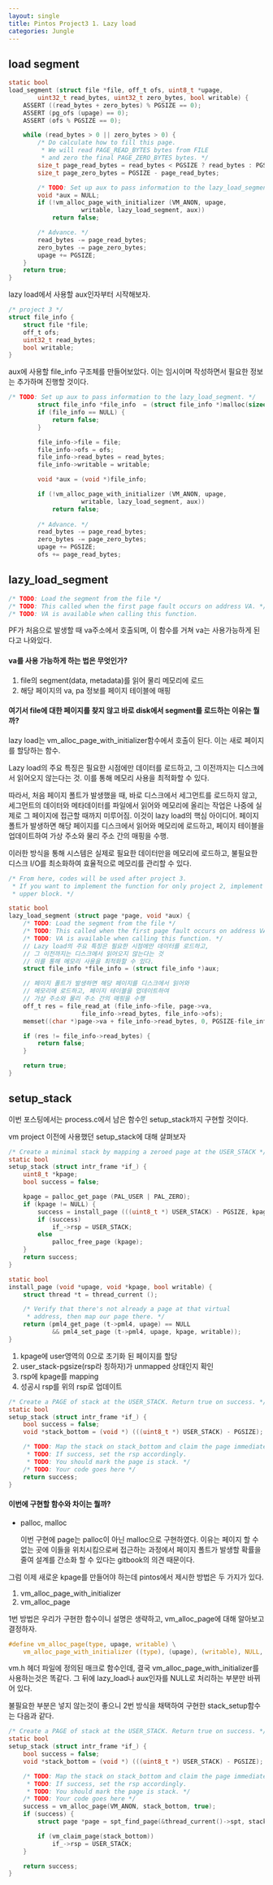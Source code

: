 ```yaml
---
layout: single
title: Pintos Project3 1. Lazy load
categories: Jungle
---
```


## load segment
```c
static bool
load_segment (struct file *file, off_t ofs, uint8_t *upage,
		uint32_t read_bytes, uint32_t zero_bytes, bool writable) {
	ASSERT ((read_bytes + zero_bytes) % PGSIZE == 0);
	ASSERT (pg_ofs (upage) == 0);
	ASSERT (ofs % PGSIZE == 0);

	while (read_bytes > 0 || zero_bytes > 0) {
		/* Do calculate how to fill this page.
		 * We will read PAGE_READ_BYTES bytes from FILE
		 * and zero the final PAGE_ZERO_BYTES bytes. */
		size_t page_read_bytes = read_bytes < PGSIZE ? read_bytes : PGSIZE;
		size_t page_zero_bytes = PGSIZE - page_read_bytes;

		/* TODO: Set up aux to pass information to the lazy_load_segment. */
		void *aux = NULL;
		if (!vm_alloc_page_with_initializer (VM_ANON, upage,
					writable, lazy_load_segment, aux))
			return false;

		/* Advance. */
		read_bytes -= page_read_bytes;
		zero_bytes -= page_zero_bytes;
		upage += PGSIZE;
	}
	return true;
}
```

lazy load에서 사용할 aux인자부터 시작해보자.<br>
```c
/* project 3 */
struct file_info {
    struct file *file;
    off_t ofs;
    uint32_t read_bytes;
    bool writable;
}
```

aux에 사용할 file_info 구조체를 만들어보았다. 이는 임시이며 작성하면서 필요한 정보는 추가하며 진행할 것이다.

```c
/* TODO: Set up aux to pass information to the lazy_load_segment. */
		struct file_info *file_info  = (struct file_info *)malloc(sizeof(struct file_info);
		if (file_info == NULL) {
			return false;
		}

		file_info->file = file;
		file_info->ofs = ofs;
		file_info->read_bytes = read_bytes;
		file_info->writable = writable;

		void *aux = (void *)file_info;

		if (!vm_alloc_page_with_initializer (VM_ANON, upage,
					writable, lazy_load_segment, aux))
			return false;
		
		/* Advance. */
		read_bytes -= page_read_bytes;
		zero_bytes -= page_zero_bytes;
		upage += PGSIZE;
		ofs += page_read_bytes;
```

## lazy_load_segment

```c
/* TODO: Load the segment from the file */
/* TODO: This called when the first page fault occurs on address VA. */
/* TODO: VA is available when calling this function. 
```

PF가 처음으로 발생할 때 va주소에서 호출되며, 이 함수를 거쳐 va는 사용가능하게 된다고 나와있다.

#### va를 사용 가능하게 하는 법은 무엇인가?

1. file의 segment(data, metadata)를 읽어 물리 메모리에 로드
2. 해당 페이지의 va, pa 정보를 페이지 테이블에 매핑

#### 여기서 file에 대한 페이지를 찾지 않고 바로 disk에서 segment를 로드하는 이유는 뭘까?

lazy load는 vm_alloc_page_with_initializer함수에서 호출이 된다. 이는 새로 페이지를 할당하는 함수.

Lazy load의 주요 특징은 필요한 시점에만 데이터를 로드하고, 그 이전까지는 디스크에서 읽어오지 않는다는 것. 이를 통해 메모리 사용을 최적화할 수 있다.

따라서, 처음 페이지 폴트가 발생했을 때, 바로 디스크에서 세그먼트를 로드하지 않고, 세그먼트의 데이터와 메타데이터를 파일에서 읽어와 메모리에 올리는 작업은 나중에 실제로 그 페이지에 접근할 때까지 미루어짐. 이것이 lazy load의 핵심 아이디어. 페이지 폴트가 발생하면 해당 페이지를 디스크에서 읽어와 메모리에 로드하고, 페이지 테이블을 업데이트하여 가상 주소와 물리 주소 간의 매핑을 수행.

이러한 방식을 통해 시스템은 실제로 필요한 데이터만을 메모리에 로드하고, 불필요한 디스크 I/O를 최소화하여 효율적으로 메모리를 관리할 수 있다.

```c
/* From here, codes will be used after project 3.
 * If you want to implement the function for only project 2, implement it on the
 * upper block. */

static bool
lazy_load_segment (struct page *page, void *aux) {
	/* TODO: Load the segment from the file */
	/* TODO: This called when the first page fault occurs on address VA. */
	/* TODO: VA is available when calling this function. */
	// Lazy load의 주요 특징은 필요한 시점에만 데이터를 로드하고,
	// 그 이전까지는 디스크에서 읽어오지 않는다는 것
	// 이를 통해 메모리 사용을 최적화할 수 있다.
	struct file_info *file_info = (struct file_info *)aux;

	// 페이지 폴트가 발생하면 해당 페이지를 디스크에서 읽어와 
	// 메모리에 로드하고, 페이지 테이블을 업데이트하여 
	// 가상 주소와 물리 주소 간의 매핑을 수행
	off_t res = file_read_at (file_info->file, page->va, 
					file_info->read_bytes, file_info->ofs);
	memset((char *)page->va + file_info->read_bytes, 0, PGSIZE-file_info->read_bytes);

	if (res != file_info->read_bytes) {
		return false;
	}

	return true;
}
```

## setup_stack
이번 포스팅에서는 process.c에서 남은 함수인 setup_stack까지 구현할 것이다.

vm project 이전에 사용했던 setup_stack에 대해 살펴보자

```c
/* Create a minimal stack by mapping a zeroed page at the USER_STACK */
static bool
setup_stack (struct intr_frame *if_) {
	uint8_t *kpage;
	bool success = false;

	kpage = palloc_get_page (PAL_USER | PAL_ZERO);
	if (kpage != NULL) {
		success = install_page (((uint8_t *) USER_STACK) - PGSIZE, kpage, true);
		if (success)
			if_->rsp = USER_STACK;
		else
			palloc_free_page (kpage);
	}
	return success;
}

static bool
install_page (void *upage, void *kpage, bool writable) {
	struct thread *t = thread_current ();

	/* Verify that there's not already a page at that virtual
	 * address, then map our page there. */
	return (pml4_get_page (t->pml4, upage) == NULL
			&& pml4_set_page (t->pml4, upage, kpage, writable));
}
```

1. kpage에 user영역의 0으로 초기화 된 페이지를 할당
2. user_stack-pgsize(rsp라 칭하자)가 unmapped 상태인지 확인
3. rsp에 kpage를 mapping
4. 성공시 rsp를 위의 rsp로 업데이트

```c
/* Create a PAGE of stack at the USER_STACK. Return true on success. */
static bool
setup_stack (struct intr_frame *if_) {
	bool success = false;
	void *stack_bottom = (void *) (((uint8_t *) USER_STACK) - PGSIZE);

	/* TODO: Map the stack on stack_bottom and claim the page immediately.
	 * TODO: If success, set the rsp accordingly.
	 * TODO: You should mark the page is stack. */
	/* TODO: Your code goes here */
    return success;
}
```

#### 이번에 구현할 함수와 차이는 뭘까?
- palloc, malloc

	이번 구현에 page는 palloc이 아닌 malloc으로 구현하였다. 이유는 페이지 할 수 없는 곳에 이들을 위치시킴으로써
	접근하는 과정에서 페이지 폴트가 발생할 확률을 줄여 설계를 간소화 할 수 있다는 gitbook의 의견 때문이다.

그럼 이제 새로운 kpage를 만들어야 하는데 pintos에서 제시한 방법은 두 가지가 있다.
1. vm_alloc_page_with_initializer
2. vm_alloc_page

1번 방법은 우리가 구현한 함수이니 설명은 생략하고, vm_alloc_page에 대해 알아보고 결정하자.

```c
#define vm_alloc_page(type, upage, writable) \
	vm_alloc_page_with_initializer ((type), (upage), (writable), NULL, NULL)
```

vm.h 헤더 파일에 정의된 매크로 함수인데, 결국 vm_alloc_page_with_initializer를 사용하는것은 똑같다. 그 뒤에 lazy_load나 aux인자를 NULL로 처리하는 부분만 바뀌어 있다.

불필요한 부분은 넣지 않는것이 좋으니 2번 방식을 채택하여 구현한 stack_setup함수는 다음과 같다.

```c
/* Create a PAGE of stack at the USER_STACK. Return true on success. */
static bool
setup_stack (struct intr_frame *if_) {
	bool success = false;
	void *stack_bottom = (void *) (((uint8_t *) USER_STACK) - PGSIZE);

	/* TODO: Map the stack on stack_bottom and claim the page immediately.
	 * TODO: If success, set the rsp accordingly.
	 * TODO: You should mark the page is stack. */
	/* TODO: Your code goes here */
	success = vm_alloc_page(VM_ANON, stack_bottom, true);
    if (success) {
        struct page *page = spt_find_page(&thread_current()->spt, stack_bottom);

        if (vm_claim_page(stack_bottom))
            if_->rsp = USER_STACK;
    }

    return success;
}
```